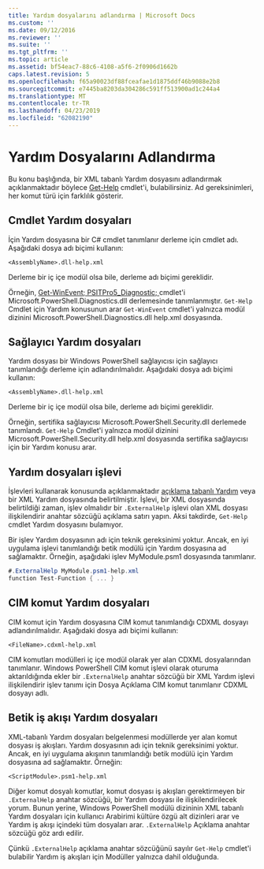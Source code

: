 ```yaml
---
title: Yardım dosyalarını adlandırma | Microsoft Docs
ms.custom: ''
ms.date: 09/12/2016
ms.reviewer: ''
ms.suite: ''
ms.tgt_pltfrm: ''
ms.topic: article
ms.assetid: bf54eac7-88c6-4108-a5f6-2f0906d1662b
caps.latest.revision: 5
ms.openlocfilehash: f65a90023df88fceafae1d1875ddf46b9088e2b8
ms.sourcegitcommit: e7445ba8203da304286c591ff513900ad1c244a4
ms.translationtype: MT
ms.contentlocale: tr-TR
ms.lasthandoff: 04/23/2019
ms.locfileid: "62082190"
---
```

# <a name="naming-help-files"></a>Yardım Dosyalarını Adlandırma

Bu konu başlığında, bir XML tabanlı Yardım dosyasını adlandırmak açıklanmaktadır böylece [Get-Help](/powershell/module/Microsoft.PowerShell.Core/Get-Help) cmdlet'i, bulabilirsiniz. Ad gereksinimleri, her komut türü için farklılık gösterir.

## <a name="cmdlet-help-files"></a>Cmdlet Yardım dosyaları

İçin Yardım dosyasına bir C# cmdlet tanımlanır derleme için cmdlet adı. Aşağıdaki dosya adı biçimi kullanın:

```
<AssemblyName>.dll-help.xml
```

Derleme bir iç içe modül olsa bile, derleme adı biçimi gereklidir.

Örneğin, [Get-WinEvent; PSITPro5_Diagnostic; ](/powershell/module/Microsoft.PowerShell.Diagnostics/Get-WinEvent) cmdlet'i Microsoft.PowerShell.Diagnostics.dll derlemesinde tanımlanmıştır. `Get-Help` Cmdlet için Yardım konusunun arar `Get-WinEvent` cmdlet'i yalnızca modül dizinini Microsoft.PowerShell.Diagnostics.dll help.xml dosyasında.

## <a name="provider-help-files"></a>Sağlayıcı Yardım dosyaları

Yardım dosyası bir Windows PowerShell sağlayıcısı için sağlayıcı tanımlandığı derleme için adlandırılmalıdır. Aşağıdaki dosya adı biçimi kullanın:

```
<AssemblyName>.dll-help.xml
```

Derleme bir iç içe modül olsa bile, derleme adı biçimi gereklidir.

Örneğin, sertifika sağlayıcısı Microsoft.PowerShell.Security.dll derlemede tanımlandı. `Get-Help` Cmdlet'i yalnızca modül dizinini Microsoft.PowerShell.Security.dll help.xml dosyasında sertifika sağlayıcısı için bir Yardım konusu arar.

## <a name="function-help-files"></a>Yardım dosyaları işlevi

İşlevleri kullanarak konusunda açıklanmaktadır [açıklama tabanlı Yardım](/powershell/module/microsoft.powershell.core/about/about_comment_based_help) veya bir XML Yardım dosyasında belirtilmiştir. İşlevi, bir XML dosyasında belirtildiği zaman, işlev olmalıdır bir `.ExternalHelp` işlevi olan XML dosyası ilişkilendirir anahtar sözcüğü açıklama satırı yapın. Aksi takdirde, `Get-Help` cmdlet Yardım dosyasını bulamıyor.

Bir işlev Yardım dosyasının adı için teknik gereksinimi yoktur. Ancak, en iyi uygulama işlevi tanımlandığı betik modülü için Yardım dosyasına ad sağlamaktır. Örneğin, aşağıdaki işlev MyModule.psm1 dosyasında tanımlanır.

```csharp
#.ExternalHelp MyModule.psm1-help.xml
function Test-Function { ... }
```

## <a name="cim-command-help-files"></a>CIM komut Yardım dosyaları

CIM komut için Yardım dosyasına CIM komut tanımlandığı CDXML dosyayı adlandırılmalıdır. Aşağıdaki dosya adı biçimi kullanın:

```
<FileName>.cdxml-help.xml
```

CIM komutları modülleri iç içe modül olarak yer alan CDXML dosyalarından tanımlanır. Windows PowerShell CIM komut işlevi olarak oturuma aktarıldığında ekler bir `.ExternalHelp` anahtar sözcüğü bir XML Yardım işlevi ilişkilendirir işlev tanımı için Dosya Açıklama CIM komut tanımlanır CDXML dosyayı adlı.

## <a name="script-workflow-help-files"></a>Betik iş akışı Yardım dosyaları

XML-tabanlı Yardım dosyaları belgelenmesi modüllerde yer alan komut dosyası iş akışları. Yardım dosyasının adı için teknik gereksinimi yoktur. Ancak, en iyi uygulama akışının tanımlandığı betik modülü için Yardım dosyasına ad sağlamaktır. Örneğin:

```
<ScriptModule>.psm1-help.xml
```

Diğer komut dosyalı komutlar, komut dosyası iş akışları gerektirmeyen bir `.ExternalHelp` anahtar sözcüğü, bir Yardım dosyası ile ilişkilendirilecek yorum. Bunun yerine, Windows PowerShell modülü dizininin XML tabanlı Yardım dosyaları için kullanıcı Arabirimi kültüre özgü alt dizinleri arar ve Yardım iş akışı içindeki tüm dosyaları arar. `.ExternalHelp` Açıklama anahtar sözcüğü göz ardı edilir.

Çünkü `.ExternalHelp` açıklama anahtar sözcüğünü sayılır `Get-Help` cmdlet'i bulabilir Yardım iş akışları için Modüller yalnızca dahil olduğunda.
